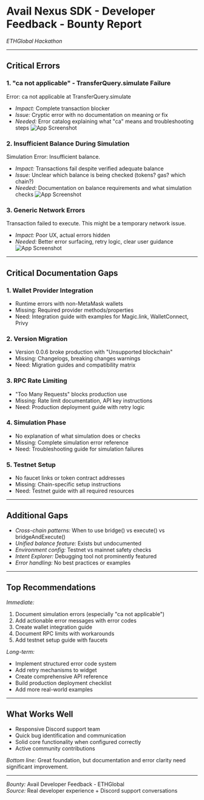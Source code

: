 # Avail Nexus SDK - Developer Feedback - Bounty Report

*ETHGlobal Hackathon* 

---

##  Critical Errors

### 1. "ca not applicable" - TransferQuery.simulate Failure

Error: ca not applicable at TransferQuery.simulate

- *Impact:* Complete transaction blocker
- *Issue:* Cryptic error with no documentation on meaning or fix
- *Needed:* Error catalog explaining what "ca" means and troubleshooting steps
![App Screenshot](https://github.com/austinjeremiah/Mailpay/blob/main/Backend/Public/img1.jpg?raw=true)

### 2. Insufficient Balance During Simulation

Simulation Error: Insufficient balance.

- *Impact:* Transactions fail despite verified adequate balance
- *Issue:* Unclear which balance is being checked (tokens? gas? which chain?)
- *Needed:* Documentation on balance requirements and what simulation checks
![App Screenshot](https://github.com/austinjeremiah/Mailpay/blob/main/Backend/Public/img2.jpg?raw=true)

### 3. Generic Network Errors

Transaction failed to execute. This might be a temporary network issue.

- *Impact:* Poor UX, actual errors hidden
- *Needed:* Better error surfacing, retry logic, clear user guidance
![App Screenshot](https://github.com/austinjeremiah/Mailpay/blob/main/Backend/Public/img3.jpg?raw=true)

---

##  Critical Documentation Gaps

### 1. Wallet Provider Integration
- Runtime errors with non-MetaMask wallets
- Missing: Required provider methods/properties
- Need: Integration guide with examples for Magic.link, WalletConnect, Privy

### 2. Version Migration
- Version 0.0.6 broke production with "Unsupported blockchain"
- Missing: Changelogs, breaking changes warnings
- Need: Migration guides and compatibility matrix

### 3. RPC Rate Limiting
- "Too Many Requests" blocks production use
- Missing: Rate limit documentation, API key instructions
- Need: Production deployment guide with retry logic

### 4. Simulation Phase
- No explanation of what simulation does or checks
- Missing: Complete simulation error reference
- Need: Troubleshooting guide for simulation failures

### 5. Testnet Setup
- No faucet links or token contract addresses
- Missing: Chain-specific setup instructions
- Need: Testnet guide with all required resources

---

##  Additional Gaps

- *Cross-chain patterns:* When to use bridge() vs execute() vs bridgeAndExecute()
- *Unified balance feature:* Exists but undocumented
- *Environment config:* Testnet vs mainnet safety checks
- *Intent Explorer:* Debugging tool not prominently featured
- *Error handling:* No best practices or examples

---

##  Top Recommendations

*Immediate:*
1. Document simulation errors (especially "ca not applicable")
2. Add actionable error messages with error codes
3. Create wallet integration guide
4. Document RPC limits with workarounds
5. Add testnet setup guide with faucets

*Long-term:*
- Implement structured error code system
- Add retry mechanisms to widget
- Create comprehensive API reference
- Build production deployment checklist
- Add more real-world examples

---

##  What Works Well

- Responsive Discord support team
- Quick bug identification and communication
- Solid core functionality when configured correctly
- Active community contributions

*Bottom line:* Great foundation, but documentation and error clarity need significant improvement.

---

*Bounty:* Avail Developer Feedback - ETHGlobal  
*Source:* Real developer experience + Discord support conversations